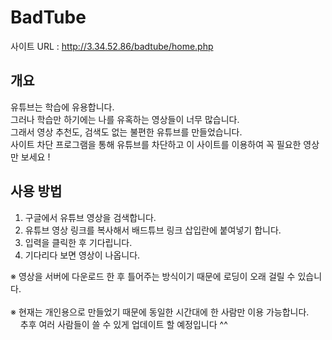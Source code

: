 # BadTube

사이트 URL : http://3.34.52.86/badtube/home.php


## 개요

유튜브는 학습에 유용합니다.<br>
그러나 학습만 하기에는 나를 유혹하는 영상들이 너무 많습니다.<br>
그래서 영상 추천도, 검색도 없는 불편한 유튜브를 만들었습니다.<br>
사이트 차단 프로그램을 통해 유튜브를 차단하고 이 사이트를 이용하여 꼭 필요한 영상만 보세요 !

## 사용 방법
1. 구글에서 유튜브 영상을 검색합니다.<br>
2. 유튜브 영상 링크를 복사해서 배드튜브 링크 삽입란에 붙여넣기 합니다.<br>
3. 입력을 클릭한 후 기다립니다.<br>
4. 기다리다 보면 영상이 나옵니다.<br>

※ 영상을 서버에 다운로드 한 후 틀어주는 방식이기 때문에 로딩이 오래 걸릴 수 있습니다.
<br><br>
※ 현재는 개인용으로 만들었기 때문에 동일한 시간대에 한 사람만 이용 가능합니다. <br>
&nbsp;&nbsp;&nbsp;&nbsp;추후 여러 사람들이 쓸 수 있게 업데이트 할 예정입니다 ^^

